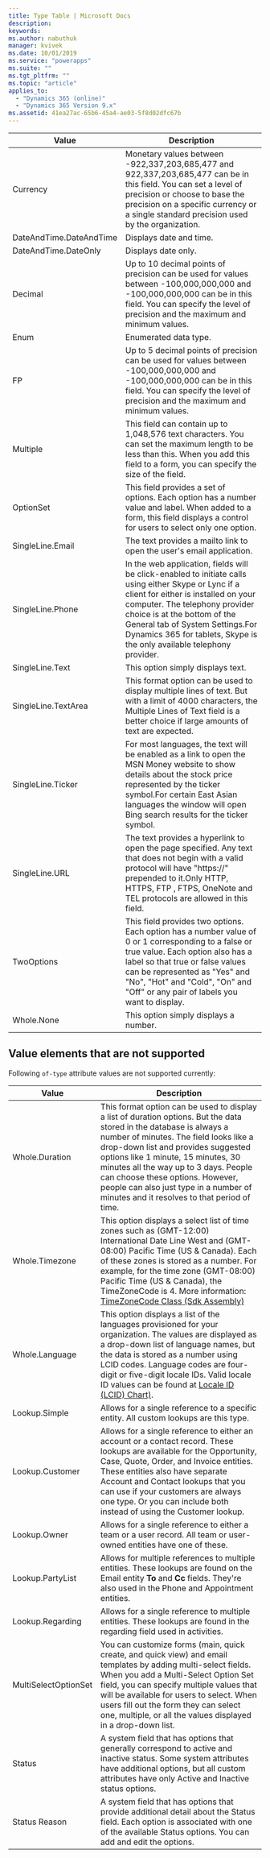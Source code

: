```yaml
---
title: Type Table | Microsoft Docs
description: 
keywords:
ms.author: nabuthuk
manager: kvivek
ms.date: 10/01/2019
ms.service: "powerapps"
ms.suite: ""
ms.tgt_pltfrm: ""
ms.topic: "article"
applies_to: 
  - "Dynamics 365 (online)"
  - "Dynamics 365 Version 9.x"
ms.assetid: 41ea27ac-65b6-45a4-ae03-5f8d02dfc67b
---
```


|Value |Description |
|--|--|
|Currency|Monetary values between -922,337,203,685,477 and 922,337,203,685,477 can be in this field. You can set a level of precision or choose to base the precision on a specific currency or a single standard precision used by the organization.|
|DateAndTime.DateAndTime|Displays date and time.|
|DateAndTime.DateOnly|Displays date only.|
|Decimal|Up to 10 decimal points of precision can be used for values between -100,000,000,000 and -100,000,000,000 can be in this field. You can specify the level of precision and the maximum and minimum values.|
|Enum|Enumerated data type.|
|FP|Up to 5 decimal points of precision can be used for values between -100,000,000,000 and -100,000,000,000 can be in this field. You can specify the level of precision and the maximum and minimum values. |
|Multiple|This field can contain up to 1,048,576 text characters. You can set the maximum length to be less than this. When you add this field to a form, you can specify the size of the field.|
|OptionSet|This field provides a set of options. Each option has a number value and label. When added to a form, this field displays a control for users to select only one option. |
|SingleLine.Email|The text provides a mailto link to open the user's email application.|
|SingleLine.Phone|In the web application, fields will be click-enabled to initiate calls using either Skype or Lync if a client for either is installed on your computer. The telephony provider choice is at the bottom of the General tab of System Settings.For Dynamics 365 for tablets, Skype is the only available telephony provider.|
|SingleLine.Text|This option simply displays text.|
|SingleLine.TextArea|This format option can be used to display multiple lines of text. But with a limit of 4000 characters, the Multiple Lines of Text field is a better choice if large amounts of text are expected.|
|SingleLine.Ticker|For most languages, the text will be enabled as a link to open the MSN Money website to show details about the stock price represented by the ticker symbol.For certain East Asian languages the window will open Bing search results for the ticker symbol.|
|SingleLine.URL|The text provides a hyperlink to open the page specified. Any text that does not begin with a valid protocol will have "https://" prepended to it.Only HTTP, HTTPS, FTP , FTPS, OneNote and TEL protocols are allowed in this field.|
|TwoOptions|This field provides two options. Each option has a number value of 0 or 1 corresponding to a false or true value. Each option also has a label so that true or false values can be represented as "Yes" and "No", "Hot" and "Cold", "On" and "Off" or any pair of labels you want to display.|
|Whole.None|This option simply displays a number.|

## Value elements that are not supported

Following `of-type` attribute values are not supported currently:

|Value|Description|
|-----|-----|
|Whole.Duration|This format option can be used to display a list of duration options. But the data stored in the database is always a number of minutes. The field looks like a drop-down list and provides suggested options like 1 minute, 15 minutes, 30 minutes all the way up to 3 days. People can choose these options. However, people can also just type in a number of minutes and it resolves to that period of time.|
|Whole.Timezone|This option displays a select list of time zones such as (GMT-12:00) International Date Line West and (GMT-08:00) Pacific Time (US & Canada). Each of these zones is stored as a number. For example, for the time zone (GMT-08:00) Pacific Time (US & Canada), the TimeZoneCode is 4. More information: [TimeZoneCode Class (Sdk Assembly)](/previous-versions/dynamics-crm4/developers-guide/bb959779(v=msdn.10))|
|Whole.Language|This option displays a list of the languages provisioned for your organization. The values are displayed as a drop-down list of language names, but the data is stored as a number using LCID codes. Language codes are four-digit or five-digit locale IDs. Valid locale ID values can be found at [Locale ID (LCID) Chart)](/previous-versions/windows/embedded/ms912047(v=winembedded.10)).|
|Lookup.Simple|Allows for a single reference to a specific entity. All custom lookups are this type.|
|Lookup.Customer|Allows for a single reference to either an account or a contact record. These lookups are available for the Opportunity, Case, Quote, Order, and Invoice entities. These entities also have separate Account and Contact lookups that you can use if your customers are always one type. Or you can include both instead of using the Customer lookup.|
|Lookup.Owner|Allows for a single reference to either a team or a user record. All team or user-owned entities have one of these.|
|Lookup.PartyList|Allows for multiple references to multiple entities. These lookups are found on the Email entity **To** and **Cc** fields. They're also used in the Phone and Appointment entities.|
|Lookup.Regarding|Allows for a single reference to multiple entities. These lookups are found in the regarding field used in activities.|
|MultiSelectOptionSet|You can customize forms (main, quick create, and quick view) and email templates by adding multi-select fields. When you add a Multi-Select Option Set field, you can specify multiple values that will be available for users to select. When users fill out the form they can select one, multiple, or all the values displayed in a drop-down list.|
|Status|A system field that has options that generally correspond to active and inactive status. Some system attributes have additional options, but all custom attributes have only Active and Inactive status options.|
|Status Reason|A system field that has options that provide additional detail about the Status field. Each option is associated with one of the available Status options. You can add and edit the options.|